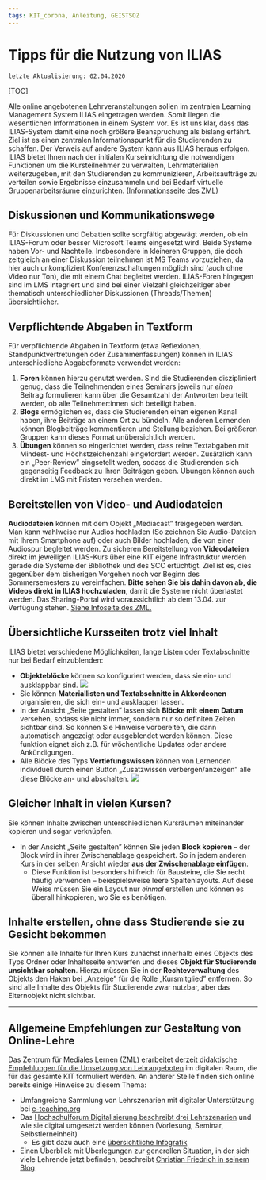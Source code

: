 ```yaml
---
tags: KIT_corona, Anleitung, GEISTSOZ
---
```


# Tipps für die Nutzung von ILIAS
```
letzte Aktualisierung: 02.04.2020
```
[TOC]

Alle online angebotenen Lehrveranstaltungen sollen im zentralen Learning Management System ILIAS eingetragen werden. Somit liegen die wesentlichen Informationen in einem System vor. Es ist uns klar, dass das ILIAS-System damit eine noch größere Beanspruchung als bislang erfährt. Ziel ist es einen zentralen Informationspunkt für die Studierenden zu schaffen. Der Verweis auf andere System kann aus ILIAS heraus erfolgen.
ILIAS bietet Ihnen nach der initialen Kurseinrichtung die notwendigen Funktionen um die Kursteilnehmer zu verwalten, Lehrmaterialien weiterzugeben, mit den Studierenden zu kommunizieren, Arbeitsaufträge zu verteilen sowie Ergebnisse einzusammeln und bei Bedarf virtuelle Gruppenarbeitsräume einzurichten. ([Informationsseite des ZML](http://www.zml.kit.edu/corona-ilias-nutzung.php))

## Diskussionen und Kommunikationswege
Für Diskussionen und Debatten sollte sorgfältig abgewägt werden, ob ein ILIAS-Forum oder besser Microsoft Teams eingesetzt wird. Beide Systeme haben Vor- und Nachteile. Insbesondere in kleineren Gruppen, die doch zeitgleich an einer Diskussion teilnehmen ist MS Teams vorzuziehen, da hier auch unkompliziert Konferenzschaltungen möglich sind (auch ohne Video nur Ton), die mit einem Chat begleitet werden. ILIAS-Foren hingegen sind im LMS integriert und sind bei einer Vielzahl gleichzeitiger aber thematisch unterschiedlicher Diskussionen (Threads/Themen) übersichtlicher.

## Verpflichtende Abgaben in Textform
Für verpflichtende Abgaben in Textform (etwa Reflexionen, Standpunktvertretungen oder Zusammenfassungen) können in ILIAS unterschiedliche Abgabeformate verwendet werden:
1. **Foren** können hierzu genutzt werden. Sind die Studierenden diszipliniert genug, dass die Teilnehmenden eines Seminars jeweils nur *einen* Beitrag formulieren kann über die Gesamtzahl der Antworten beurteilt werden, ob alle Teilnehmer:innen sich beteiligt haben.
2. **Blogs** ermöglichen es, dass die Studierenden einen eigenen Kanal haben, ihre Beiträge an einem Ort zu bündeln. Alle anderen Lernenden können Blogbeiträge kommentieren und Stellung beziehen. Bei größeren Gruppen kann dieses Format unübersichtlich werden.
3. **Übungen** können so eingerichtet werden, dass reine Textabgaben mit Mindest- und Höchstzeichenzahl eingefordert werden. Zusätzlich kann ein „Peer-Review” eingsetellt weden, sodass die Studierenden sich gegenseitig Feedback zu Ihren Beiträgen geben. Übungen können auch direkt im LMS mit Fristen versehen werden.

## Bereitstellen von Video- und Audiodateien
**Audiodateien** können mit dem Objekt „Mediacast” freigegeben werden. Man kann wahlweise nur Audios hochladen (So zeichnen Sie Audio-Dateien mit Ihrem Smartphone auf) oder auch Bilder hochladen, die von einer Audiospur begleitet werden.
Zu sicheren Bereitstellung von **Videodateien** direkt im jeweiligen ILIAS-Kurs über eine KIT eigene Infrastruktur werden gerade die Systeme der Bibliothek und des SCC ertüchtigt. Ziel ist es, dies gegenüber dem bisherigen Vorgehen noch vor Beginn des Sommersemesters zu vereinfachen. **Bitte sehen Sie bis dahin davon ab, die Videos direkt in ILIAS hochzuladen**, damit die Systeme nicht überlastet werden. Das Sharing-Portal wird voraussichtlich ab dem 13.04. zur Verfügung stehen. [Siehe Infoseite des ZML.](http://www.zml.kit.edu/corona-screenrecording.php)

## Übersichtliche Kursseiten trotz viel Inhalt
ILIAS bietet verschiedene Möglichkeiten, lange Listen oder Textabschnitte nur bei Bedarf einzublenden:
* **Objekteblöcke** können so konfiguriert werden, dass sie ein- und ausklappbar sind.
![](https://i.imgur.com/qCH35Yw.png)
* Sie können **Materiallisten und Textabschnitte in Akkordeonen** organisieren, die sich ein- und ausklappen lassen.
* In der Ansicht „Seite gestalten” lassen sich **Blöcke mit einem Datum** versehen, sodass sie nicht immer, sondern nur so definiten Zeiten sichtbar sind. So können Sie Hinweise vorbereiten, die dann automatisch angezeigt oder ausgeblendet werden können. Diese funktion eignet sich z.B. für wöchentliche Updates oder andere Ankündigungen.
* Alle Blöcke des Typs **Vertiefungswissen** können von Lernenden individuell durch einen Button „Zusatzwissen verbergen/anzeigen” alle diese Blöcke an- und abschalten.
![](https://i.imgur.com/th6clfc.png)

## Gleicher Inhalt in vielen Kursen?
Sie können Inhalte zwischen unterschiedlichen Kursräumen miteinander kopieren und sogar verknüpfen.

* In der Ansicht „Seite gestalten” können Sie jeden **Block  kopieren** – der Block wird in ihrer Zwischenablage gespeichert. So in jedem anderen Kurs in der selben Ansicht wieder **aus der Zwischenablage einfügen**. 
    * Diese Funktion ist besonders hilfreich für Bausteine, die Sie recht häufig verwenden – beiespielsweise leere Spaltenlayouts. Auf diese Weise müssen Sie ein Layout nur *einmal* erstellen und können es überall hinkopieren, wo Sie es benötigen.

## Inhalte erstellen, ohne dass Studierende sie zu Gesicht bekommen
Sie können alle Inhalte für Ihren Kurs zunächst innerhalb eines Objekts des Typs Ordner oder Inhaltsseite entwerfen und dieses **Objekt für Studierende unsichtbar schalten**.
Hierzu müssen Sie in der **Rechteverwaltung** des Objekts den Haken bei „Anzeige” für die Rolle „Kursmitglied” entfernen.
So sind alle Inhalte des Objekts für Studierende zwar nutzbar, aber das Elternobjekt nicht sichtbar.

---

## Allgemeine Empfehlungen zur Gestaltung von Online-Lehre
Das Zentrum für Mediales Lernen (ZML) [erarbeitet derzeit didaktische Empfehlungen für die Umsetzung von Lehrangeboten](http://www.zml.kit.edu/corona-online-lehre.php) im digitalen Raum, die für das gesamte KIT formuliert werden. An anderer Stelle finden sich online bereits einige Hinweise zu diesem Thema:

* Umfangreiche Sammlung von Lehrszenarien mit digitaler Unterstützung bei [e-teaching.org](https://www.e-teaching.org/lehrszenarien)
* Das [Hochschulforum Digitalisierung beschreibt drei Lehrszenarien](https://hochschulforumdigitalisierung.de/de/blog/3-lehrszenarien) und wie sie digital umgesetzt werden können (Vorlesung, Seminar, Selbstlerneinheit)
    * Es gibt dazu auch eine [übersichtliche Infografik](https://hochschulforumdigitalisierung.de/sites/default/files/downloads/Virtuelle%20Lehrszenarien.pdf)
* Einen Überblick mit Überlegungen zur generellen Situation, in der sich viele Lehrende jetzt befinden, beschreibt [Christian Friedrich in seinem Blog](https://blog.christianfriedrich.org/deutsch/den-einstieg-in-online-lehre-finden-geduld-improvisation-netzwerke-suchen/)
